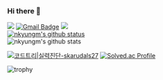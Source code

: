 ### Hi there 👋

<a href="https://github.com/nkyungm" target="_blank"><img src="https://img.shields.io/badge/Github-181717?style=flat-square&logo=GitHub&logoColor=white"/></a> 
[![Gmail Badge](https://img.shields.io/badge/Gmail-d14836?style=flat-square&logo=Gmail&logoColor=white&link=mailto:ngm9464@gmail.com)](mailto:ngm9464@gmail.com)
<a href="https://www.instagram.com/m1_ning/" target="_blank"><img src="https://img.shields.io/badge/instagram-E4405F?style=flat-square&logo=Instagram&logoColor=white"/></a>  
[![nkyungm's github status](https://github-readme-stats.vercel.app/api/top-langs/?username=nkyungm&show_icons=true&hide_border=true&title_color=004386&icon_color=004386&layout=compact)](https://github.com/nkyungm)   
![nkyungm's github stats](https://github-readme-stats.vercel.app/api?username=nkyungm&show_icons=true)

[![코드트리|실력진단-skarudals27](https://banner.codetree.ai/v1/banner/skarudals27)](https://www.codetree.ai/profiles/skarudals27)
[![Solved.ac Profile](http://mazassumnida.wtf/api/v2/generate_badge?boj=skarudals27)](https://solved.ac/skarudals27/)

![trophy](https://github-profile-trophy.vercel.app/?username=nkyungm)



<!--
**nkyungm/nkyungm** is a ✨ _special_ ✨ repository because its `README.md` (this file) appears on your GitHub profile.

Here are some ideas to get you started:

- 🔭 I’m currently working on ...
- 🌱 I’m currently learning ...
- 👯 I’m looking to collaborate on ...
- 🤔 I’m looking for help with ...
- 💬 Ask me about ...
- 📫 How to reach me: ...
- 😄 Pronouns: ...
- ⚡ Fun fact: ...
-->

